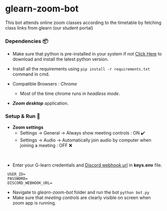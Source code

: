 # glearn-zoom-bot
This bot attends online zoom classes according to the timetable by fetching class links from glearn (our student portal) 

### Dependencies :package:

- Make sure that python is pre-installed in your system if not [Click Here](https://www.python.org/downloads/) to download and install the latest python version.

- Install all the requirements using `pip install -r requirements.txt` command in cmd.

- Compatible Browsers : *Chrome*
  - Most of the time chrome runs in *headless mode*.

- ***Zoom desktop*** application.


### Setup & Run :rocket:
- **Zoom settings**
    -  Settings -> General -> Always show meeting controls : ON :heavy_check_mark: 
    - Settings -> Audio -> Automatically join audio by computer when joining a meeting : OFF :x:
 <br />




- Enter your G-learn credentials and [Discord webhook url](https://support.discord.com/hc/en-us/articles/228383668-Intro-to-Webhooks) in **keys.env** file.
```
 USER_ID=
 PASSWORD=
 DISCORD_WEBHOOK_URL=
```
- Navigate to *glearn-zoom-bot* folder and run the bot `python bot.py`
- Make sure that _meeting controls_ are clearly visible on screen when zoom app is running.
